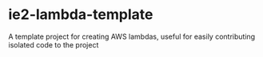 # ie2-lambda-template
A template project for creating AWS lambdas, useful for easily contributing isolated code to the project
